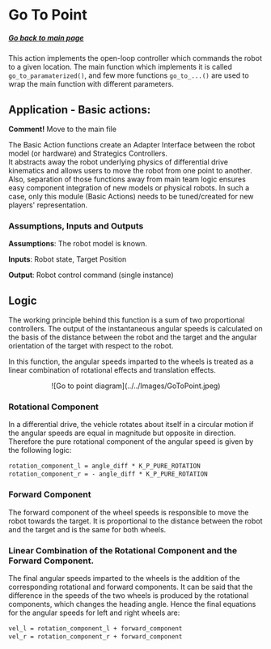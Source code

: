# Go To Point
##### [Go back to main page](../../Documentation.md)

This action implements the open-loop controller which commands the robot to a given location. 
The main function which implements it is called ```go_to_paramaterized()```, 
and few more functions ```go_to_...()``` are used to wrap the main function with different parameters.

## Application - Basic actions: 
__Comment!__ Move to the main file

The Basic Action functions create an Adapter Interface between the robot model (or hardware) and Strategics Controllers.  
It abstracts away the robot underlying physics of differential drive kinematics and allows users to move the robot from one point to another.
Also, separation of those functions away from main team logic ensures easy component integration of new models or physical robots.
In such a case, only this module (Basic Actions) needs to be tuned/created for new players' representation.


### Assumptions, Inputs and Outputs
__Assumptions__: The robot model is known.

__Inputs__: Robot state, Target Position

__Output__: Robot control command (single instance)

## Logic

The working principle behind this function is a sum of two proportional controllers. 
The output of the instantaneous angular speeds is calculated on the basis of the distance between the robot and the target and the angular orientation of the target with respect to the robot. 

In this function, the angular speeds imparted to the wheels is treated as a linear combination of rotational effects and translation effects.
<div style="text-align:center">
![Go to point diagram](../../Images/GoToPoint.jpeg)
</div>

### Rotational Component
In a differential drive, the vehicle rotates about itself in a circular motion if the angular speeds are equal in magnitude
but opposite in direction. Therefore the pure rotational component of the angular speed is given by the following logic:

```
rotation_component_l = angle_diff * K_P_PURE_ROTATION
rotation_component_r = - angle_diff * K_P_PURE_ROTATION
```


### Forward Component
The forward component of the wheel speeds is responsible to move the robot towards the target. It is proportional to the distance between the robot and the target and is the same for both wheels.

### Linear Combination of the Rotational Component and the Forward Component.
The final angular speeds imparted to the wheels is the addition of the corresponding rotational and forward components. It can be
said that the difference in the speeds of the two wheels is produced by the rotational components, which changes the heading
angle. Hence the final equations for the angular speeds for left and right wheels are:

```
vel_l = rotation_component_l + forward_component
vel_r = rotation_component_r + forward_component
```


